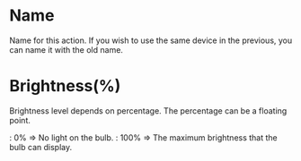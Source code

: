 <i class="icon-font"></i>Name
===================
Name for this action. If you wish to use the same device in the previous, you can name it with the old name.


<i class="icon-lightbulb"></i>Brightness(%) 
===================  
  Brightness level depends on percentage. The percentage can be a floating point.
         
: 0% => No light on the bulb.
: 100% => The maximum brightness that the bulb can display.